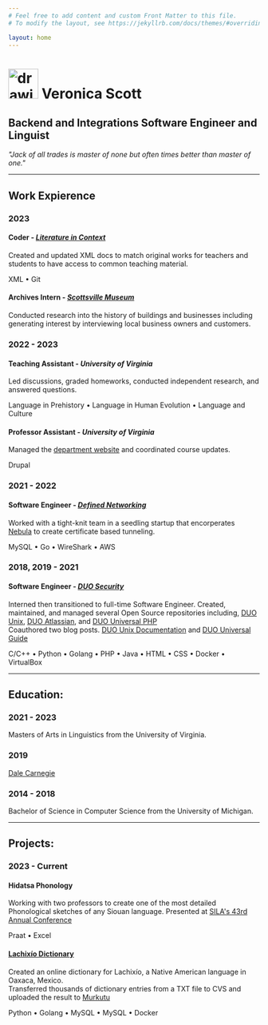 ```yaml
---
# Feel free to add content and custom Front Matter to this file.
# To modify the layout, see https://jekyllrb.com/docs/themes/#overriding-theme-defaults

layout: home
---
```

# <img src="/assets/k.png" alt="drawing" width="60"/> **Veronica Scott**
## Backend and Integrations Software Engineer and Linguist

*"Jack of all trades is master of none but often times better than master of one."*

---

## Work Expierence

### 2023

#### **Coder** - _[Literature in Context](https://anthologydev.lib.virginia.edu)_  
Created and updated XML docs to match original works for teachers and students to have access to common teaching material.
<div class="skills">XML • Git</div>

#### **Archives Intern** - _[Scottsville Museum](https://scottsvillemuseum.com/)_
Conducted research into the history of buildings and businesses including generating interest by interviewing local business owners and customers.

### 2022 - 2023

#### **Teaching Assistant** - _University of Virginia_  
Led discussions, graded homeworks, conducted independent research, and answered questions.
<div class="skills">Language in Prehistory • Language in Human Evolution • Language and Culture</div>

#### **Professor Assistant** - _University of Virginia_   
Managed the [department website](https://linguistics.virginia.edu/) and coordinated course updates.
<div class="skills">Drupal</div>

### 2021 - 2022
#### **Software Engineer** - _[Defined Networking](https://defined.net)_  
Worked with a tight-knit team in a seedling startup that encorperates [Nebula](https://github.com/slackhq/nebula) to create certificate based tunneling.
<div class="skills">MySQL • Go • WireShark • AWS</div>

### 2018, 2019 - 2021
#### **Software Engineer** - _[DUO Security](https://duo.com)_  
Interned then transitioned to full-time Software Engineer. Created, maintained, and managed several Open Source repositories including, [DUO Unix](https://github.com/duosecurity/duo_unix), [DUO Atlassian](https://github.com/duosecurity/duo_universal_atlassian), and [DUO Universal PHP](https://github.com/duosecurity/duo_universal_php)  
Coauthored two blog posts. [DUO Unix Documentation](https://duo.com/blog/what-duo-unix-administrators-need-to-know-about-pluggable-authentication-modules) and [DUO Universal Guide](https://duo.com/blog/adopting-oidc-standard-for-mfa)
<div class="skills">C/C++ • Python • Golang • PHP • Java • HTML • CSS • Docker • VirtualBox</div>

---

## Education:

### 2021 - 2023
Masters of Arts in Linguistics from the University of Virginia.

### 2019
[Dale Carnegie](https://www.dalecarnegie.com)

### 2014 - 2018
Bachelor of Science in Computer Science from the University of Michigan.

---

## Projects:

### 2023 - Current

#### **Hidatsa Phonology**
Working with two professors to create one of the most detailed Phonological sketches of any Siouan language.
Presented at [SILA's 43rd Annual Conference](https://www.siouan.org/sclc42-43)  
<div class="skills">Praat • Excel</div>

#### **[Lachixío Dictionary](http://colabling.org/mukurtu/)**
Created an online dictionary for Lachixío, a Native American language in Oaxaca, Mexico.  
Transferred thousands of dictionary entries from a TXT file to CVS and uploaded the result to [Murkutu](https://mukurtu.org/)   
<div class="skills">Python • Golang • MySQL • MySQL • Docker</div>

